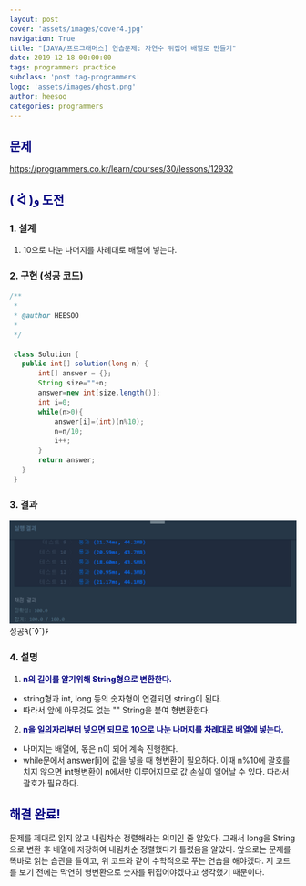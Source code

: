 ```yaml
---
layout: post
cover: 'assets/images/cover4.jpg'
navigation: True
title: "[JAVA/프로그래머스] 연습문제: 자연수 뒤집어 배열로 만들기"
date: 2019-12-18 00:00:00
tags: programmers practice
subclass: 'post tag-programmers'
logo: 'assets/images/ghost.png'
author: heesoo
categories: programmers
---
```

## <span style="color:navy">문제</span>
<https://programmers.co.kr/learn/courses/30/lessons/12932>

## <span style="color:navy">( ᐛ )و 도전</span>

### 1. 설계
1. 10으로 나눈 나머지를 차례대로 배열에 넣는다.

### 2. 구현 (성공 코드)
```java
/**
 *
 * @author HEESOO
 *
 */

 class Solution {
   public int[] solution(long n) {
       int[] answer = {};
       String size=""+n;
       answer=new int[size.length()];
       int i=0;
       while(n>0){
           answer[i]=(int)(n%10);
           n=n/10;
           i++;
       }
       return answer;
   }
 }
 ```

### 3. 결과
![실행결과](./assets/images/191218_5.PNG)
성공٩(˘◊˘)۶

### 4. 설명
1. **<span style="color:navy">n의 길이를 알기위해 String형으로 변환한다.</span>**
- string형과 int, long 등의 숫자형이 연결되면 string이 된다.
- 따라서 앞에 아무것도 없는 "" String을 붙여 형변환한다.
2. **<span style="color:navy">n을 일의자리부터 넣으면 되므로 10으로 나눈 나머지를 차례대로 배열에 넣는다.</span>**
- 나머지는 배열에, 몫은 n이 되어 계속 진행한다.
- while문에서 answer[i]에 값을 넣을 때 형변환이 필요하다. 이때 n%10에 괄호를 치지 않으면 int형변환이 n에서만 이루어지므로 값 손실이 일어날 수 있다. 따라서 괄호가 필요하다.

## <span style="color:navy">해결 완료!</span>
문제를 제대로 읽지 않고 내림차순 정렬해라는 의미인 줄 알았다. 그래서 long을 String으로 변환 후 배열에 저장하여 내림차순 정렬했다가 틀렸음을 알았다. 앞으로는 문제를 똑바로 읽는 습관을 들이고, 위 코드와 같이 수학적으로 푸는 연습을 해야겠다. 저 코드를 보기 전에는 막연히 형변환으로 숫자를 뒤집어야겠다고 생각했기 때문이다.
